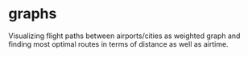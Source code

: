 # graphs

Visualizing flight paths between airports/cities as weighted graph and finding most optimal routes in terms of distance as well as airtime.
